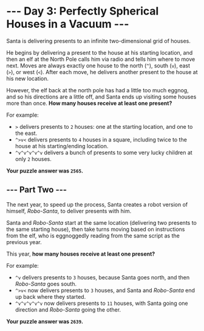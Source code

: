 # --- Day 3: Perfectly Spherical Houses in a Vacuum ---
Santa is delivering presents to an infinite two-dimensional grid of houses.

He begins by delivering a present to the house at his starting location, and then an elf at the North Pole calls him via radio and tells him where to move next. Moves are always exactly one house to the north (`^`), south (`v`), east (`>`), or west (`<`). After each move, he delivers another present to the house at his new location.

However, the elf back at the north pole has had a little too much eggnog, and so his directions are a little off, and Santa ends up visiting some houses more than once. **How many houses receive at least one present?**

For example:

- `>` delivers presents to `2` houses: one at the starting location, and one to the east.
- `^>v<` delivers presents to `4` houses in a square, including twice to the house at his starting/ending location.
- `^v^v^v^v^v` delivers a bunch of presents to some very lucky children at only `2` houses.

**Your puzzle answer was `2565`.**

## --- Part Two ---
The next year, to speed up the process, Santa creates a robot version of himself, _Robo-Santa_, to deliver presents with him.

Santa and _Robo-Santa_ start at the same location (delivering two presents to the same starting house), then take turns moving based on instructions from the elf, who is eggnoggedly reading from the same script as the previous year.

This year, **how many houses receive at least one present?**

For example:

- `^v` delivers presents to `3` houses, because Santa goes north, and then _Robo-Santa_ goes south.
- `^>v<` now delivers presents to `3` houses, and Santa and _Robo-Santa_ end up back where they started.
- `^v^v^v^v^v` now delivers presents to `11` houses, with Santa going one direction and _Robo-Santa_ going the other.

**Your puzzle answer was `2639`.**